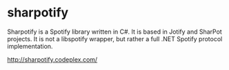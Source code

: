 sharpotify
==========

Sharpotify is a Spotify library written in C#. It is based in Jotify and SharPot projects. It is not a libspotify wrapper, but rather a full .NET Spotify protocol implementation.

http://sharpotify.codeplex.com/